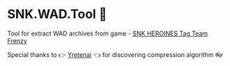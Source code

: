 # SNK.WAD.Tool :see_no_evil:
Tool for extract WAD archives from game - [SNK HEROINES Tag Team Frenzy](https://store.steampowered.com/app/794580/SNK_HEROINES_Tag_Team_Frenzy/)

Special thanks to :point_right: [Yretenai](https://github.com/yretenai/) :point_left: for discovering compression algorithm :eyeglasses:
